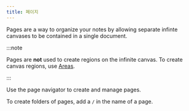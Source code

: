 ```yaml
---
title: 페이지
---
```


Pages are a way to organize your notes by allowing separate infinte canvases to be contained in a single document.

:::note

Pages are **not** used to create regions on the infinite canvas. To create canvas regions, use [Areas](../areas).

:::

Use the page navigator to create and manage pages.

To create folders of pages, add a `/` in the name of a page.